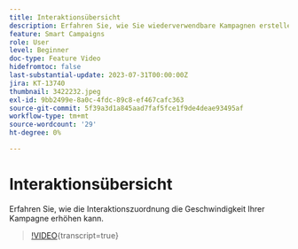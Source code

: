 ```yaml
---
title: Interaktionsübersicht
description: Erfahren Sie, wie Sie wiederverwendbare Kampagnen erstellen und die Geschwindigkeit mithilfe von Interaktionskarten erhöhen können.
feature: Smart Campaigns
role: User
level: Beginner
doc-type: Feature Video
hidefromtoc: false
last-substantial-update: 2023-07-31T00:00:00Z
jira: KT-13740
thumbnail: 3422232.jpeg
exl-id: 9bb2499e-8a0c-4fdc-89c8-ef467cafc363
source-git-commit: 5f39a3d1a845aad7faf5fce1f9de4deae93495af
workflow-type: tm+mt
source-wordcount: '29'
ht-degree: 0%

---
```


# Interaktionsübersicht

Erfahren Sie, wie die Interaktionszuordnung die Geschwindigkeit Ihrer Kampagne erhöhen kann.

>[!VIDEO](https://video.tv.adobe.com/v/3422232/?learn=on){transcript=true}
